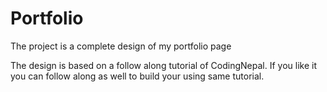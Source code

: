 # Portfolio

The project is a complete design of my portfolio page

The design is based on a follow along tutorial of CodingNepal. If you like it you can follow along as well to build your using same tutorial.
